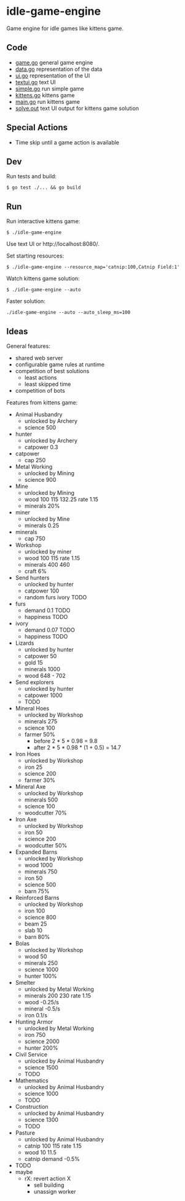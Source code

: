 # idle-game-engine

Game engine for idle games like kittens game.

## Code

- [game.go](game/game.go) general game engine
- [data.go](data/data.go) representation of the data
- [ui.go](ui/ui.go) representation of the UI
- [textui.go](textui/textui.go) text UI
- [simple.go](examples/simple/simple.go) run simple game
- [kittens.go](kittens/kittens.go) kittens game
- [main.go](main.go) run kittens game
- [solve.out](kittens/testdata/solve.out) text UI output for kittens game solution

## Special Actions

- Time skip until a game action is available

## Dev

Run tests and build:

```
$ go test ./... && go build
```

## Run

Run interactive kittens game:

```
$ ./idle-game-engine
```

Use text UI or http://localhost:8080/.

Set starting resources:

```
$ ./idle-game-engine --resource_map='catnip:100,Catnip Field:1'
```

Watch kittens game solution:

```
$ ./idle-game-engine --auto
```

Faster solution:

```
./idle-game-engine --auto --auto_sleep_ms=100
```

## Ideas

General features:

- shared web server
- configurable game rules at runtime
- competition of best solutions
  - least actions 
  - least skipped time
- competition of bots

Features from kittens game:

- Animal Husbandry
  - unlocked by Archery
  - science 500
- hunter
  - unlocked by Archery
  - catpower 0.3
- catpower
  - cap 250
- Metal Working
  - unlocked by Mining
  - science 900
- Mine
  - unlocked by Mining
  - wood 100 115 132.25 rate 1.15
  - minerals 20%
- miner
  - unlocked by Mine
  - minerals 0.25
- minerals
  - cap 750
- Workshop
  - unlocked by miner
  - wood 100 115 rate 1.15
  - minerals 400 460
  - craft 6%
- Send hunters
  - unlocked by hunter
  - catpower 100
  - random furs ivory TODO
- furs
  - demand 0.1 TODO
  - happiness TODO
- ivory
  - demand 0.07 TODO
  - happiness TODO
- Lizards
  - unlocked by hunter
  - catpower 50
  - gold 15
  - minerals 1000
  - wood 648 - 702
- Send explorers
  - unlocked by hunter
  - catpower 1000
  - TODO
- Mineral Hoes
  - unlocked by Workshop
  - minerals 275
  - science 100
  - farmer 50%
    - before 2 * 5 * 0.98 = 9.8
    - after 2 * 5 * 0.98 * (1 + 0.5) = 14.7
- Iron Hoes
  - unlocked by Workshop
  - iron 25
  - science 200
  - farmer 30%
- Mineral Axe
  - unlocked by Workshop
  - minerals 500
  - science 100
  - woodcutter 70%
- Iron Axe
  - unlocked by Workshop
  - iron 50
  - science 200
  - woodcutter 50%
- Expanded Barns
  - unlocked by Workshop
  - wood 1000
  - minerals 750
  - iron 50
  - science 500
  - barn 75%
- Reinforced Barns
  - unlocked by Workshop
  - iron 100
  - science 800
  - beam 25
  - slab 10
  - barn 80%
- Bolas
  - unlocked by Workshop
  - wood 50
  - minerals 250
  - science 1000
  - hunter 100%
- Smelter
  - unlocked by Metal Working
  - minerals 200 230 rate 1.15
  - wood -0.25/s
  - mineral -0.5/s
  - iron 0.1/s
- Hunting Armor
  - unlocked by Metal Working
  - iron 750
  - science 2000
  - hunter 200%
- Civil Service
  - unlocked by Animal Husbandry
  - science 1500
  - TODO
- Mathematics
  - unlocked by Animal Husbandry
  - science 1000
  - TODO
- Construction
  - unlocked by Animal Husbandry
  - science 1300
  - TODO
- Pasture
  - unlocked by Animal Husbandry
  - catnip 100 115 rate 1.15
  - wood 10 11.5
  - catnip demand -0.5%
- TODO
- maybe
  - rX: revert action X
    - sell building
    - unassign worker

